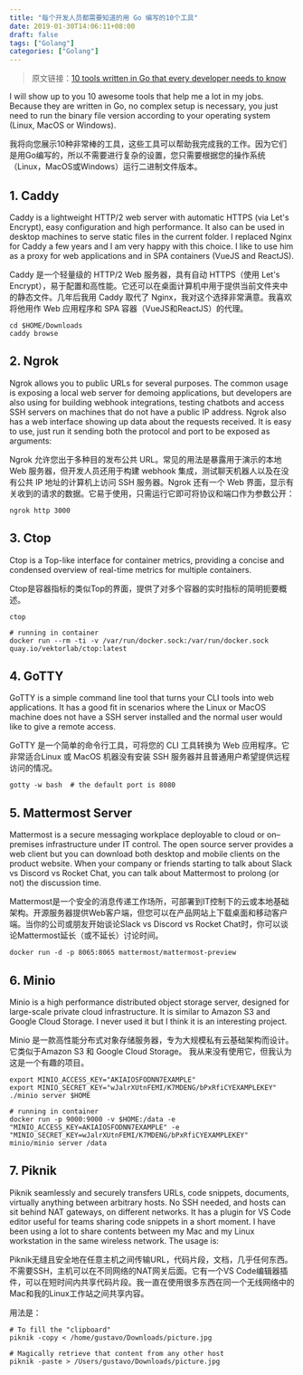 ```yaml
---
title: "每个开发人员都需要知道的用 Go 编写的10个工具"
date: 2019-01-30T14:06:11+08:00
draft: false
tags: ["Golang"]
categories: ["Golang"]
---
```


> 原文链接：[10 tools written in Go that every developer needs to know](https://gustavohenrique.net/en/2019/01/10-tools-written-in-go-that-every-dev-needs-to-know/)

I will show up to you 10 awesome tools that help me a lot in my jobs. Because they are written in Go, no complex setup is necessary, you just need to run the binary file version according to your operating system (Linux, MacOS or Windows).

我将向您展示10种非常棒的工具，这些工具可以帮助我完成我的工作。因为它们是用Go编写的，所以不需要进行复杂的设置，您只需要根据您的操作系统（Linux，MacOS或Windows）运行二进制文件版本。

## 1. Caddy

Caddy is a lightweight HTTP/2 web server with automatic HTTPS (via Let's Encrypt), easy configuration and high performance. It also can be used in desktop machines to serve static files in the current folder. I replaced Nginx for Caddy a few years and I am very happy with this choice. I like to use him as a proxy for web applications and in SPA containers (VueJS and ReactJS).

Caddy 是一个轻量级的 HTTP/2 Web 服务器，具有自动 HTTPS（使用 Let's Encrypt），易于配置和高性能。它还可以在桌面计算机中用于提供当前文件夹中的静态文件。几年后我用 Caddy 取代了 Nginx，我对这个选择非常满意。我喜欢将他用作 Web 应用程序和 SPA 容器（VueJS和ReactJS）的代理。

```
cd $HOME/Downloads
caddy browse
```

## 2. Ngrok

Ngrok allows you to public URLs for several purposes. The common usage is exposing a local web server for demoing applications, but developers are also using for building webhook integrations, testing chatbots and access SSH servers on machines that do not have a public IP address. Ngrok also has a web interface showing up data about the requests received.
It is easy to use, just run it sending both the protocol and port to be exposed as arguments:

Ngrok 允许您出于多种目的发布公共 URL。常见的用法是暴露用于演示的本地 Web 服务器，但开发人员还用于构建 webhook 集成，测试聊天机器人以及在没有公共 IP 地址的计算机上访问 SSH 服务器。Ngrok 还有一个 Web 界面，显示有关收到的请求的数据。它易于使用，只需运行它即可将协议和端口作为参数公开：

```
ngrok http 3000
```

## 3. Ctop

Ctop is a Top-like interface for container metrics, providing a concise and condensed overview of real-time metrics for multiple containers.

Ctop是容器指标的类似Top的界面，提供了对多个容器的实时指标的简明扼要概述。

```
ctop

# running in container
docker run --rm -ti -v /var/run/docker.sock:/var/run/docker.sock quay.io/vektorlab/ctop:latest
```

## 4. GoTTY

GoTTY is a simple command line tool that turns your CLI tools into web applications.
It has a good fit in scenarios where the Linux or MacOS machine does not have a SSH server installed and the normal user would like to give a remote access.

GoTTY 是一个简单的命令行工具，可将您的 CLI 工具转换为 Web 应用程序。它非常适合Linux 或 MacOS 机器没有安装 SSH 服务器并且普通用户希望提供远程访问的情况。

```
gotty -w bash  # the default port is 8080
```

## 5. Mattermost Server

Mattermost is a secure messaging workplace deployable to cloud or on–premises infrastructure under IT control. The open source server provides a web client but you can download both desktop and mobile clients on the product website.
When your company or friends starting to talk about Slack vs Discord vs Rocket Chat, you can talk about Mattermost to prolong (or not) the discussion time.

Mattermost是一个安全的消息传递工作场所，可部署到IT控制下的云或本地基础架构。开源服务器提供Web客户端，但您可以在产品网站上下载桌面和移动客户端。当你的公司或朋友开始谈论Slack vs Discord vs Rocket Chat时，你可以谈论Mattermost延长（或不延长）讨论时间。

```
docker run -d -p 8065:8065 mattermost/mattermost-preview
```

## 6. Minio

Minio is a high performance distributed object storage server, designed for large-scale private cloud infrastructure. It is similar to Amazon S3 and Google Cloud Storage.
I never used it but I think it is an interesting project.

Minio 是一款高性能分布式对象存储服务器，专为大规模私有云基础架构而设计。它类似于Amazon S3 和 Google Cloud Storage。
我从来没有使用它，但我认为这是一个有趣的项目。

```
export MINIO_ACCESS_KEY="AKIAIOSFODNN7EXAMPLE"
export MINIO_SECRET_KEY="wJalrXUtnFEMI/K7MDENG/bPxRfiCYEXAMPLEKEY"
./minio server $HOME

# running in container
docker run -p 9000:9000 -v $HOME:/data -e "MINIO_ACCESS_KEY=AKIAIOSFODNN7EXAMPLE" -e "MINIO_SECRET_KEY=wJalrXUtnFEMI/K7MDENG/bPxRfiCYEXAMPLEKEY" minio/minio server /data
```

## 7. Piknik
Piknik seamlessly and securely transfers URLs, code snippets, documents, virtually anything between arbitrary hosts. No SSH needed, and hosts can sit behind NAT gateways, on different networks. It has a plugin for VS Code editor useful for teams sharing code snippets in a short moment. I have been using a lot to share contents between my Mac and my Linux workstation in the same wireless network.
The usage is:

Piknik无缝且安全地在任意主机之间传输URL，代码片段，文档，几乎任何东西。不需要SSH，主机可以在不同网络的NAT网关后面。它有一个VS Code编辑器插件，可以在短时间内共享代码片段。我一直在使用很多东西在同一个无线网络中的Mac和我的Linux工作站之间共享内容。

用法是：

```
# To fill the "clipboard"
piknik -copy < /home/gustavo/Downloads/picture.jpg

# Magically retrieve that content from any other host
piknik -paste > /Users/gustavo/Downloads/picture.jpg
```
